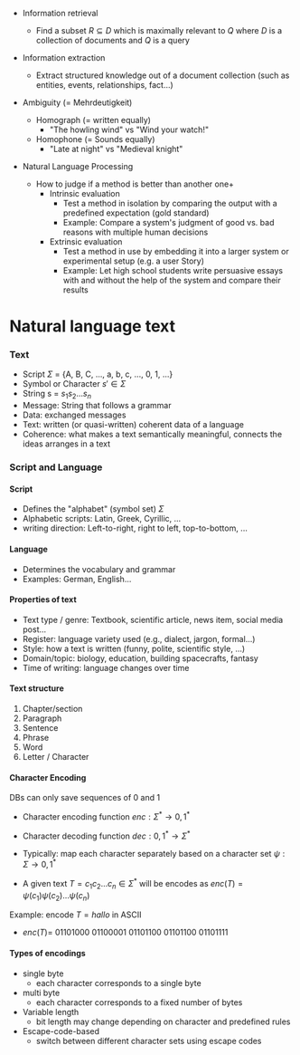- Information retrieval
	- Find a subset $R \subseteq D$ which is maximally relevant to $Q$ where $D$ is a collection of documents and $Q$ is a query
- Information extraction
	- Extract structured knowledge out of a document collection (such as entities, events, relationships, fact...)
- Ambiguity (= Mehrdeutigkeit)
	- Homograph (= written equally)
		- "The howling wind" vs "Wind your watch!"
	- Homophone (= Sounds equally)
		- "Late at night" vs "Medieval knight"

- Natural Language Processing
	- How to judge if a method is better than another one+
		- Intrinsic evaluation
			- Test a method in isolation by comparing the output with a predefined expectation (gold standard)
			- Example: Compare a system's judgment of good vs. bad reasons with multiple human decisions
		- Extrinsic evaluation
			- Test a method in use by embedding it into a larger system or experimental setup (e.g. a user Story)
			- Example: Let high school students write persuasive essays with and without the help of the system and compare their results

# Natural language text
### Text
- Script $\Sigma$ = {A, B, C, ..., a, b, c, ..., 0, 1, ...}
- Symbol or Character $s' \in \Sigma$
- String s = $s_{1}s_{2}...s_{n}$
- Message: String that follows a grammar
- Data: exchanged messages
- Text: written (or quasi-written) coherent data of a language
- Coherence: what makes a text semantically meaningful, connects the ideas arranges in a text

### Script and Language
#### Script
- Defines the "alphabet" (symbol set) $\Sigma$
- Alphabetic scripts: Latin, Greek, Cyrillic, ...
- writing direction: Left-to-right, right to left, top-to-bottom, ...

#### Language
- Determines the vocabulary and grammar
- Examples: German, English...

#### Properties of text
- Text type / genre: Textbook, scientific article, news item, social media post...
- Register: language variety used (e.g., dialect, jargon, formal...)
- Style: how a text is written (funny, polite, scientific style, ...)
- Domain/topic: biology, education, building spacecrafts, fantasy
- Time of writing: language changes over time

#### Text structure
1. Chapter/section
2. Paragraph
3. Sentence
4. Phrase
5. Word
6. Letter / Character

#### Character Encoding
DBs can only save sequences of 0 and 1
- Character encoding function $enc: \Sigma^{*} \rightarrow {0,1}^*$
- Character decoding function $dec: {0, 1}^* \rightarrow \Sigma^*$

- Typically: map each character separately based on a character set $\psi : \Sigma \rightarrow {0, 1}^*$ 
- A given text $T = c_{1}c_{2}...c_{n} \in \Sigma^{*}$ will be encodes as $enc(T) = \psi(c_{1})\psi(c_2)...\psi(c_{n})$ 

Example: encode $T = hallo$ in ASCII
- $enc(T) =$ 01101000 01100001 01101100 01101100 01101111 

#### Types of encodings
- single byte
	- each character corresponds to a single byte
- multi byte
	- each character corresponds to a fixed number of bytes
- Variable length
	- bit length may change depending on character and predefined rules
- Escape-code-based
	- switch between different character sets using escape codes